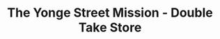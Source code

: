 ---
title: "The Yonge Street Mission - Double Take Store"
url: /toronto/the-yonge-street-mission-double-take-store/
shop: Kleidung
---